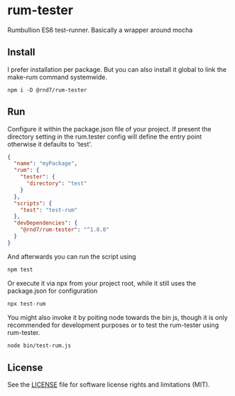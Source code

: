 # rum-tester
Rumbullion ES6 test-runner. Basically a wrapper around mocha

## Install
I prefer installation per package. But you can also install it global to link the make-rum command systemwide.
```
npm i -D @rnd7/rum-tester
```

## Run
Configure it within the package.json file of your project. If present the directory setting in the rum.tester config will define the entry point otherwise it defaults to 'test'.
```json
{
  "name": "myPackage",
  "rum": {
    "tester": {
      "directory": "test"
    }
  },
  "scripts": {
    "test": "test-rum"
  },
  "devDependencies": {
    "@rnd7/rum-tester": "^1.0.0"
  }
}
```

And afterwards you can run the script using

```bash
npm test
```

Or execute it via npx from your project root, while it still uses the package.json for configuration

```bash
npx test-rum
```

You might also invoke it by poiting node towards the bin js, though it is only recommended for development purposes or to test the rum-tester using rum-tester.

```bash
node bin/test-rum.js
```

## License
See the [LICENSE](https://github.com/rnd7/rum-tester/tree/master/LICENSE.md) file for software license rights and limitations (MIT).
